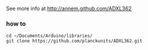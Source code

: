 See more info at http://annem.github.com/ADXL362

### how to

```
cd ~/Documents/Arduino/libraries/
git clone https://github.com/planckunits/ADXL362.git
```
